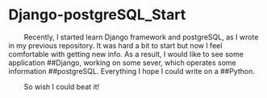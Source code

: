 # Django-postgreSQL_Start

⠀⠀⠀Recently, I started learn Django framework and postgreSQL, as I wrote in my previous repository. It was hard a bit to start but now I feel comfortable with getting new info. As a result, I would like to see some application ##Django, working on some sever, which operates some information ##postgreSQL. Everything I hope I could write on a ##Python.

⠀⠀⠀So wish I could beat it!

